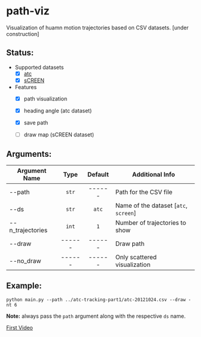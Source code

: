# path-viz
Visualization of huamn motion trajectories based on CSV datasets.
[under construction]


## Status:

- Supported datasets
    - [x] [atc](http://www.irc.atr.jp/crest2010_HRI/ATC_dataset/)
    - [x] [sCREEN](https://vrai.dii.univpm.it/content/screen-dataset)
- Features
    - [x] path visualization
    - [x] heading angle (atc dataset)
    - [x] save path
    - [ ] draw map (sCREEN dataset)


## Arguments:

| Argument Name      |   Type   |    Default    | Additional Info                         |
| ------------------ | :------: | :-----------: | --------------------------------------- |
| --path             |  `str`   |    ------     | Path for the CSV file                   |
| --ds               |  `str`   |    `atc`      | Name of the dataset [`atc`, `screen`]   |
| --n_trajectories   | `int`    |    `1`        | Number of trajectories to show          |
| --draw             | ------   |    ------     | Draw path                               |
| --no_draw          | ------   |    ------     | Only scattered visualization            |


## Example:
```
python main.py --path ../atc-tracking-part1/atc-20121024.csv --draw -nt 6
```
**Note:** always pass the `path` argument along with the respective `ds` name.

[First Video](https://www.youtube.com/watch?v=SxBLP2oAiGc&list=PL8k82WSQRJKz3dgyfyH0HgmMplfczbxO6&index=3)
